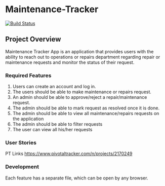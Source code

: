 # Maintenance-Tracker  

[![Build Status](https://travis-ci.org/Anuoluwa/Maintenance-Tracker.svg?branch=develop)](https://travis-ci.org/Anuoluwa/Maintenance-Tracker)

## Project Overview
Maintenance Tracker App is an application that provides users with the ability to reach out to
operations or repairs department regarding repair or maintenance requests and monitor the
status of their request.
### Required Features
1. Users can create an account and log in.
2. The users should be able to make maintenance or repairs request.
3. An admin should be able to approve/reject a repair/maintenance request.
4. The admin should be able to mark request as resolved once it is done.
5. The admin should be able to view all maintenance/repairs requests on the application
6. The admin should be able to filter requests
7. The user can view all his/her requests

### User Stories 
PT Links https://www.pivotaltracker.com/n/projects/2170249

### Development
Each feature has a separate file, which can be open by any browser.
